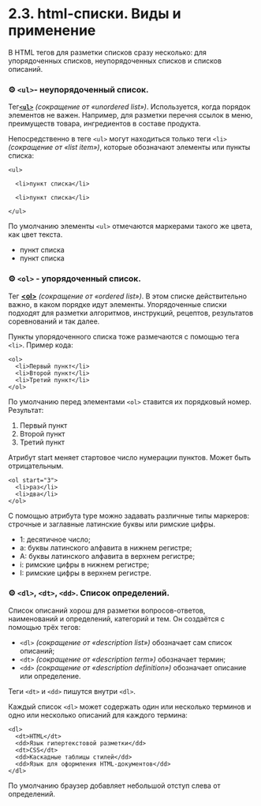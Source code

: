 # 2.3. html-cписки. Виды и применение

В HTML тегов для разметки списков сразу несколько: для упорядоченных списков, неупорядоченных списков и списков описаний.

### ⚙ `<ul>`- неупорядоченный список. 

Тег[**`<ul>`**](https://www.w3schools.com/tags/tag_ul.asp) _\(сокращение от «unordered list»\)_. Используется, когда порядок элементов не важен. Например, для разметки перечня ссылок в меню, преимуществ товара, ингредиентов в составе продукта.

Непосредственно в теге `<ul>` могут находиться только теги `<li>` _\(сокращение от «list item»\)_, которые обозначают элементы или пункты списка:

```text
<ul>

  <li>пункт списка</li>

  <li>пункт списка</li>

</ul>
```

По умолчанию элементы `<ul>` отмечаются маркерами такого же цвета, как цвет текста.

* пункт списка
* пункт списка



### ⚙ `<оl>` - упорядоченный список. 

Тег [**&lt;ol&gt;**](https://www.w3schools.com/tags/tag_ol.asp) _\(сокращение от «ordered list»\)_. В этом списке действительно важно, в каком порядке идут элементы. Упорядоченные списки подходят для разметки алгоритмов, инструкций, рецептов, результатов соревнований и так далее.

Пункты упорядоченного списка тоже размечаются с помощью тега `<li>`. Пример кода:

```text
<ol>
  <li>Первый пункт</li>
  <li>Второй пункт</li>
  <li>Третий пункт</li>
</ol>
```

По умолчанию перед элементами `<ol>` ставится их порядковый номер. Результат:

1. Первый пункт
2. Второй пункт
3. Третий пункт

Атрибут start меняет стартовое число нумерации пунктов. Может быть отрицательным.

```text
<ol start="3">
  <li>раз</li>
  <li>два</li>
</ol>
```

С помощью атрибута type можно задавать различные типы маркеров: строчные и заглавные латинские буквы или римские цифры.

* 1: десятичное число;
* a: буквы латинского алфавита в нижнем регистре;
* A: буквы латинского алфавита в верхнем регистре;
* i: римские цифры в нижнем регистре;
* I: римские цифры в верхнем регистре.



### ⚙ `<dl>`, `<dt>`, `<dd>`. Cписок определений. 

Список описаний хорош для разметки вопросов-ответов, наименований и определений, категорий и тем. Он создаётся с помощью трёх тегов:

* `<dl>` _\(сокращение от «description list»\)_ обозначает сам список описаний;
* `<dt>` _\(сокращение от «description term»\)_ обозначает термин;
* `<dd>` _\(сокращение от «description definition»\)_ обозначает описание или определение.

Теги `<dt>` и `<dd>` пишутся внутри `<dl>`.

Каждый список `<dl>` может содержать один или несколько терминов и одно или несколько описаний для каждого термина:

```text
<dl>
  <dt>HTML</dt>
  <dd>Язык гипертекстовой разметки</dd>
  <dt>CSS</dt>
  <dd>Каскадные таблицы стилей</dd>
  <dd>Язык для оформления HTML-документов</dd>
</dl>
```

По умолчанию браузер добавляет небольшой отступ слева от определений.


